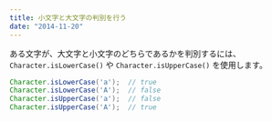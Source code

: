 ```yaml
---
title: 小文字と大文字の判別を行う
date: "2014-11-20"
---
```


ある文字が、大文字と小文字のどちらであるかを判別するには、`Character.isLowerCase()` や `Character.isUpperCase()` を使用します。

~~~ java
Character.isLowerCase('a');  // true
Character.isLowerCase('A');  // false
Character.isUpperCase('a');  // false
Character.isUpperCase('A');  // true
~~~


